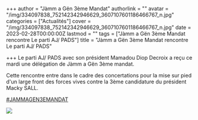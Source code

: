 +++
author = "Jàmm a Gën 3ème Mandat"
authorlink = ""
avatar = "/img/334097838_752142342946629_3607107601186466767_n.jpg"
categories = ["Actualités"]
cover = "/img/334097838_752142342946629_3607107601186466767_n.jpg"
date = 2023-02-28T00:00:00Z
lastmod = ""
tags = ["Jàmm a Gën 3ème Mandat rencontre Le parti AJ/ PADS"]
title = "Jàmm a Gën 3ème Mandat rencontre Le parti AJ/ PADS"

+++
Le parti AJ/ PADS avec son président Mamadou Diop Decroix a reçu ce mardi une délégation de Jàmm a Gën 3ème mandat.

Cette rencontre entre dans le cadre des concertations pour la mise sur pied d'un large front des forces vives contre la 3ème candidature du président Macky SALL.

[#JAMMAGEN3EMANDAT](https://www.facebook.com/hashtag/jammagen3emandat?__eep__=6&__cft__%5B0%5D=AZVm4Hw6L0Q9ZwNjYBIFXmbcZ9VUEipmc46e-EHpSiPXBb2a_dgySFCug_wrYEIS0GcLBxnIiIX-j6-xGn-c8KWWfa6Cz_Jq5sWVqbtkxC4jGpl4TSnAnSMvpeDcILfYhqWl9HCoQwLP68k1WQ_Su3ePPRV1vsRpycn23UyjMwjqYi4vLZXsvGtOMk5-bIFxWRw&__tn__=*NK-R)

![](/img/333851024_742927250555861_8585880984239164428_n.jpg)